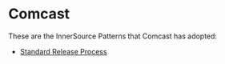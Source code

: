 # Comcast

These are the InnerSource Patterns that Comcast has adopted:

* [Standard Release Process](../patterns/2-structured/release-process.md)

